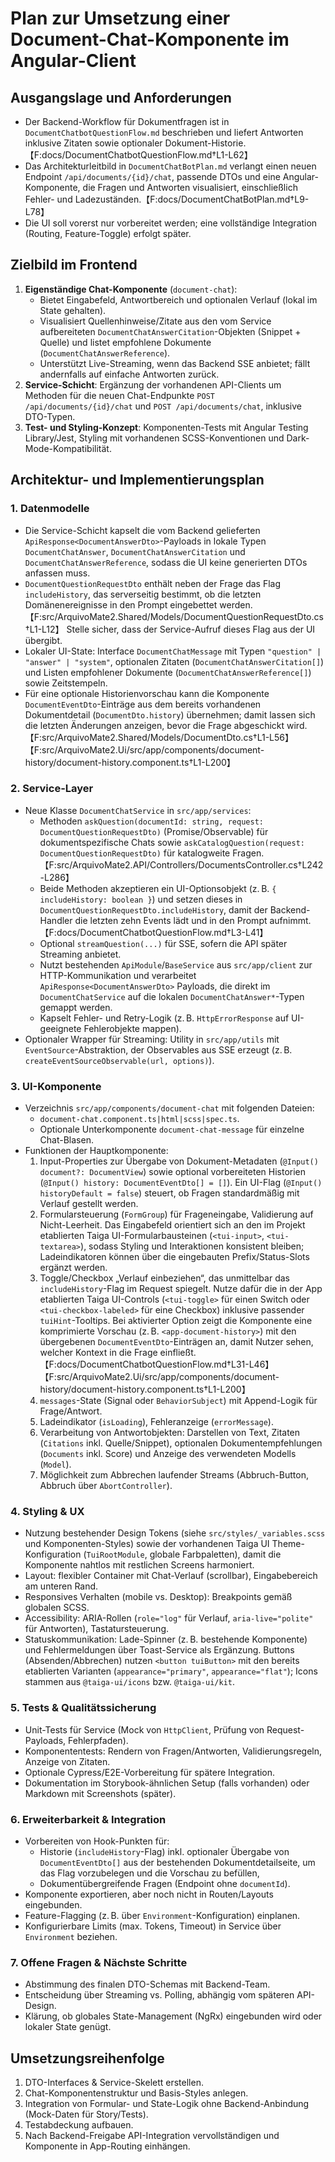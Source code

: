 # Plan zur Umsetzung einer Document-Chat-Komponente im Angular-Client

## Ausgangslage und Anforderungen
- Der Backend-Workflow für Dokumentfragen ist in `DocumentChatbotQuestionFlow.md` beschrieben und liefert Antworten inklusive Zitaten sowie optionaler Dokument-Historie.【F:docs/DocumentChatbotQuestionFlow.md†L1-L62】
- Das Architekturleitbild in `DocumentChatBotPlan.md` verlangt einen neuen Endpoint `/api/documents/{id}/chat`, passende DTOs und eine Angular-Komponente, die Fragen und Antworten visualisiert, einschließlich Fehler- und Ladezuständen.【F:docs/DocumentChatBotPlan.md†L9-L78】
- Die UI soll vorerst nur vorbereitet werden; eine vollständige Integration (Routing, Feature-Toggle) erfolgt später.

## Zielbild im Frontend
1. **Eigenständige Chat-Komponente** (`document-chat`):
   - Bietet Eingabefeld, Antwortbereich und optionalen Verlauf (lokal im State gehalten).
   - Visualisiert Quellenhinweise/Zitate aus den vom Service aufbereiteten `DocumentChatAnswerCitation`-Objekten (Snippet + Quelle) und listet empfohlene Dokumente (`DocumentChatAnswerReference`).
   - Unterstützt Live-Streaming, wenn das Backend SSE anbietet; fällt andernfalls auf einfache Antworten zurück.
2. **Service-Schicht**: Ergänzung der vorhandenen API-Clients um Methoden für die neuen Chat-Endpunkte `POST /api/documents/{id}/chat` und `POST /api/documents/chat`, inklusive DTO-Typen.
3. **Test- und Styling-Konzept**: Komponenten-Tests mit Angular Testing Library/Jest, Styling mit vorhandenen SCSS-Konventionen und Dark-Mode-Kompatibilität.

## Architektur- und Implementierungsplan
### 1. Datenmodelle
- Die Service-Schicht kapselt die vom Backend gelieferten `ApiResponse<DocumentAnswerDto>`-Payloads in lokale Typen `DocumentChatAnswer`, `DocumentChatAnswerCitation` und `DocumentChatAnswerReference`, sodass die UI keine generierten DTOs anfassen muss.
- `DocumentQuestionRequestDto` enthält neben der Frage das Flag `includeHistory`, das serverseitig bestimmt, ob die letzten Domänenereignisse in den Prompt eingebettet werden.【F:src/ArquivoMate2.Shared/Models/DocumentQuestionRequestDto.cs†L1-L12】 Stelle sicher, dass der Service-Aufruf dieses Flag aus der UI übergibt.
- Lokaler UI-State: Interface `DocumentChatMessage` mit Typen `"question" | "answer" | "system"`, optionalen Zitaten (`DocumentChatAnswerCitation[]`) und Listen empfohlener Dokumente (`DocumentChatAnswerReference[]`) sowie Zeitstempeln.
- Für eine optionale Historienvorschau kann die Komponente `DocumentEventDto`-Einträge aus dem bereits vorhandenen Dokumentdetail (`DocumentDto.history`) übernehmen; damit lassen sich die letzten Änderungen anzeigen, bevor die Frage abgeschickt wird.【F:src/ArquivoMate2.Shared/Models/DocumentDto.cs†L1-L56】【F:src/ArquivoMate2.Ui/src/app/components/document-history/document-history.component.ts†L1-L200】

### 2. Service-Layer
- Neue Klasse `DocumentChatService` in `src/app/services`:
  - Methoden `askQuestion(documentId: string, request: DocumentQuestionRequestDto)` (Promise/Observable) für dokumentspezifische Chats sowie `askCatalogQuestion(request: DocumentQuestionRequestDto)` für katalogweite Fragen.【F:src/ArquivoMate2.API/Controllers/DocumentsController.cs†L242-L286】
  - Beide Methoden akzeptieren ein UI-Optionsobjekt (z. B. `{ includeHistory: boolean }`) und setzen dieses in `DocumentQuestionRequestDto.includeHistory`, damit der Backend-Handler die letzten zehn Events lädt und in den Prompt aufnimmt.【F:docs/DocumentChatbotQuestionFlow.md†L3-L41】
  - Optional `streamQuestion(...)` für SSE, sofern die API später Streaming anbietet.
  - Nutzt bestehenden `ApiModule`/`BaseService` aus `src/app/client` zur HTTP-Kommunikation und verarbeitet `ApiResponse<DocumentAnswerDto>` Payloads, die direkt im `DocumentChatService` auf die lokalen `DocumentChatAnswer*`-Typen gemappt werden.
  - Kapselt Fehler- und Retry-Logik (z. B. `HttpErrorResponse` auf UI-geeignete Fehlerobjekte mappen).
- Optionaler Wrapper für Streaming: Utility in `src/app/utils` mit `EventSource`-Abstraktion, der Observables aus SSE erzeugt (z. B. `createEventSourceObservable(url, options)`).

### 3. UI-Komponente
- Verzeichnis `src/app/components/document-chat` mit folgenden Dateien:
  - `document-chat.component.ts|html|scss|spec.ts`.
  - Optionale Unterkomponente `document-chat-message` für einzelne Chat-Blasen.
- Funktionen der Hauptkomponente:
  1. Input-Properties zur Übergabe von Dokument-Metadaten (`@Input() document?: DocumentView`) sowie optional vorbereiteten Historien (`@Input() history: DocumentEventDto[] = []`). Ein UI-Flag (`@Input() historyDefault = false`) steuert, ob Fragen standardmäßig mit Verlauf gestellt werden.
  2. Formularsteuerung (`FormGroup`) für Frageneingabe, Validierung auf Nicht-Leerheit. Das Eingabefeld orientiert sich an den im Projekt etablierten Taiga UI-Formularbausteinen (`<tui-input>`, `<tui-textarea>`), sodass Styling und Interaktionen konsistent bleiben; Ladeindikatoren können über die eingebauten Prefix/Status-Slots ergänzt werden.
  3. Toggle/Checkbox „Verlauf einbeziehen“, das unmittelbar das `includeHistory`-Flag im Request spiegelt. Nutze dafür die in der App etablierten Taiga UI-Controls (`<tui-toggle>` für einen Switch oder `<tui-checkbox-labeled>` für eine Checkbox) inklusive passender `tuiHint`-Tooltips. Bei aktivierter Option zeigt die Komponente eine komprimierte Vorschau (z. B. `<app-document-history>`) mit den übergebenen `DocumentEventDto`-Einträgen an, damit Nutzer sehen, welcher Kontext in die Frage einfließt.【F:docs/DocumentChatbotQuestionFlow.md†L31-L46】【F:src/ArquivoMate2.Ui/src/app/components/document-history/document-history.component.ts†L1-L200】
  4. `messages`-State (Signal oder `BehaviorSubject`) mit Append-Logik für Frage/Antwort.
  5. Ladeindikator (`isLoading`), Fehleranzeige (`errorMessage`).
  6. Verarbeitung von Antwortobjekten: Darstellen von Text, Zitaten (`Citations` inkl. Quelle/Snippet), optionalen Dokumentempfehlungen (`Documents` inkl. Score) und Anzeige des verwendeten Modells (`Model`).
  7. Möglichkeit zum Abbrechen laufender Streams (Abbruch-Button, Abbruch über `AbortController`).

### 4. Styling & UX
- Nutzung bestehender Design Tokens (siehe `src/styles/_variables.scss` und Komponenten-Styles) sowie der vorhandenen Taiga UI Theme-Konfiguration (`TuiRootModule`, globale Farbpaletten), damit die Komponente nahtlos mit restlichen Screens harmoniert.
- Layout: flexibler Container mit Chat-Verlauf (scrollbar), Eingabebereich am unteren Rand.
- Responsives Verhalten (mobile vs. Desktop): Breakpoints gemäß globalen SCSS.
- Accessibility: ARIA-Rollen (`role="log"` für Verlauf, `aria-live="polite"` für Antworten), Tastatursteuerung.
- Statuskommunikation: Lade-Spinner (z. B. bestehende Komponente) und Fehlermeldungen über Toast-Service als Ergänzung. Buttons (Absenden/Abbrechen) nutzen `<button tuiButton>` mit den bereits etablierten Varianten (`appearance="primary"`, `appearance="flat"`); Icons stammen aus `@taiga-ui/icons` bzw. `@taiga-ui/kit`.

### 5. Tests & Qualitätssicherung
- Unit-Tests für Service (Mock von `HttpClient`, Prüfung von Request-Payloads, Fehlerpfaden).
- Komponententests: Rendern von Fragen/Antworten, Validierungsregeln, Anzeige von Zitaten.
- Optionale Cypress/E2E-Vorbereitung für spätere Integration.
- Dokumentation im Storybook-ähnlichen Setup (falls vorhanden) oder Markdown mit Screenshots (später).

### 6. Erweiterbarkeit & Integration
- Vorbereiten von Hook-Punkten für:
  - Historie (`includeHistory`-Flag) inkl. optionaler Übergabe von `DocumentEventDto[]` aus der bestehenden Dokumentdetailseite, um das Flag vorzubelegen und die Vorschau zu befüllen,
  - Dokumentübergreifende Fragen (Endpoint ohne `documentId`).
- Komponente exportieren, aber noch nicht in Routen/Layouts eingebunden.
- Feature-Flagging (z. B. über `Environment`-Konfiguration) einplanen.
- Konfigurierbare Limits (max. Tokens, Timeout) in Service über `Environment` beziehen.

### 7. Offene Fragen & Nächste Schritte
- Abstimmung des finalen DTO-Schemas mit Backend-Team.
- Entscheidung über Streaming vs. Polling, abhängig vom späteren API-Design.
- Klärung, ob globales State-Management (NgRx) eingebunden wird oder lokaler State genügt.

## Umsetzungsreihenfolge
1. DTO-Interfaces & Service-Skelett erstellen.
2. Chat-Komponentenstruktur und Basis-Styles anlegen.
3. Integration von Formular- und State-Logik ohne Backend-Anbindung (Mock-Daten für Story/Tests).
4. Testabdeckung aufbauen.
5. Nach Backend-Freigabe API-Integration vervollständigen und Komponente in App-Routing einhängen.
